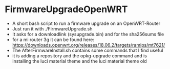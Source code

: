 # FirmwareUpgradeOpenWRT
- A short bash script to run a firmware upgrade on an OpenWRT-Router
- Just run it with ./FirmwareUpgrade.sh
- It asks for a downloadlink (sysupgrade.bin) and for the sha256sums file
- for a mi router 3g it can be found here: https://downloads.openwrt.org/releases/18.06.2/targets/ramips/mt7621/
- The AfterFirmwareInstall.sh contains some commands that I find useful
- it is adding a repository and the opkg-upgrade command and is installing the luci material theme and the luci material theme old
